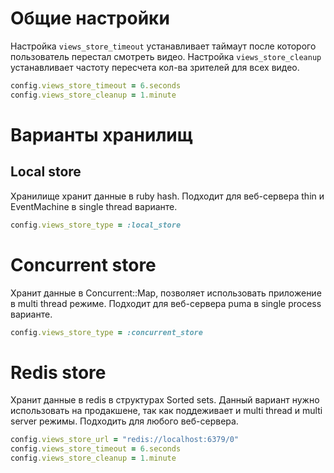 # Общие настройки

Настройка `views_store_timeout` устанавливает таймаут после которого пользователь перестал смотреть видео. Настройка `views_store_cleanup` устанавливает частоту пересчета кол-ва зрителей для всех видео.

```ruby
config.views_store_timeout = 6.seconds
config.views_store_cleanup = 1.minute
```

# Варианты хранилищ

## Local store

Хранилище хранит данные в ruby hash. Подходит для веб-сервера thin и EventMachine в single thread варианте.

```ruby
config.views_store_type = :local_store
```

# Concurrent store

Хранит данные в Concurrent::Map, позволяет использовать приложение в multi thread режиме.
Подходит для веб-сервера puma в single process варианте.

```ruby
config.views_store_type = :concurrent_store
```

# Redis store

Хранит данные в redis в структурах Sorted sets. Данный вариант нужно использовать на продакшене,
так как поддеживает и multi thread и multi server режимы. Подходить для любого веб-сервера.


```ruby
config.views_store_url = "redis://localhost:6379/0"
config.views_store_timeout = 6.seconds
config.views_store_cleanup = 1.minute
```
